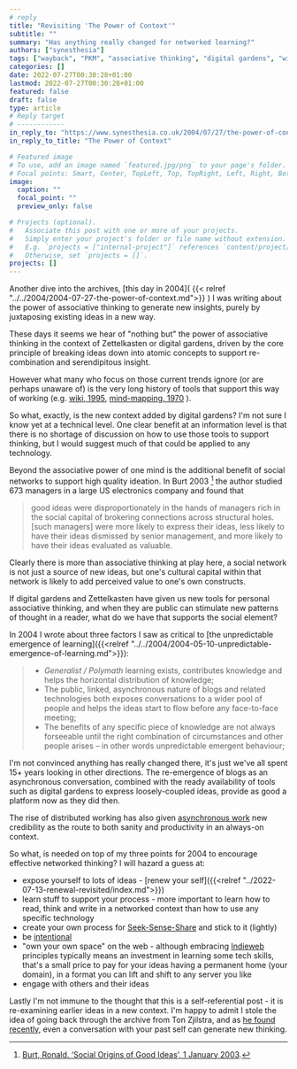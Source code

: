 ```yaml
---
# reply
title: "Revisiting 'The Power of Context'"
subtitle: ""
summary: "Has anything really changed for networked learning?"
authors: ["synesthesia"]
tags: ["wayback", "PKM", "associative thinking", "digital gardens", "wiki"]
categories: []
date: 2022-07-27T00:30:28+01:00
lastmod: 2022-07-27T00:30:28+01:00
featured: false
draft: false
type: article
# Reply target
# ------------
in_reply_to: "https://www.synesthesia.co.uk/2004/07/27/the-power-of-context/"
in_reply_to_title: "The Power of Context"

# Featured image
# To use, add an image named `featured.jpg/png` to your page's folder.
# Focal points: Smart, Center, TopLeft, Top, TopRight, Left, Right, BottomLeft, Bottom, BottomRight.
image:
  caption: ""
  focal_point: ""
  preview_only: false

# Projects (optional).
#   Associate this post with one or more of your projects.
#   Simply enter your project's folder or file name without extension.
#   E.g. `projects = ["internal-project"]` references `content/project/deep-learning/index.md`.
#   Otherwise, set `projects = []`.
projects: []
---
```

Another dive into the archives, [this day in 2004]( {{< relref "../../2004/2004-07-27-the-power-of-context.md">}}  ) I was writing about the power of associative thinking to generate new insights, purely by juxtaposing existing ideas in a new way.

These days it seems we hear of "nothing but" the power of associative thinking in the context of Zettelkasten or digital gardens, driven by the core principle of breaking ideas down into atomic concepts to support re-combination and serendipitous insight.  

However what many who focus on those current trends ignore (or are perhaps unaware of) is the very long history of tools that support this way of working (e.g. [wiki, 1995](https://en.wikipedia.org/wiki/Wiki), [mind-mapping, 1970](https://www.tonybuzan.edu.sg/about/mind-maps/#:~:text=Originated%20in%201970%20by%20Tony,use%20their%20brains%20more%20effectively.) ).

So what, exactly, is the new context added by digital gardens? I'm not sure I know yet at a technical level. One clear benefit at an information level is that there is no shortage of discussion on how to use those tools to support thinking, but I would suggest much of that could be applied to any technology.

Beyond the associative power of one mind is the additional benefit of social networks to support high quality ideation. In Burt 2003 [^Burt 2003] the author studied 673 managers in a large US electronics company and found that 
>good ideas were disproportionately in the hands of managers rich in the social capital of brokering connections across structural holes. [such managers] were more likely to express their ideas, less likely to have their ideas dismissed by senior management, and more likely to have their ideas evaluated as valuable.

Clearly there is more than associative thinking at play here, a social network is not just a source of new ideas, but one's cultural capital within that network is likely to add perceived value to one's own constructs.

If digital gardens and Zettelkasten have given us new tools for personal associative thinking, and when they are public can stimulate new patterns of thought in a reader, what do we have that supports the social element?

In 2004 I wrote about three factors I saw as critical to [the unpredictable emergence of learning]({{<relref "../../2004/2004-05-10-unpredictable-emergence-of-learning.md">}}):

  >- _Generalist / Polymath_ learning exists, contributes knowledge and helps the horizontal distribution of knowledge;
  >- The public, linked, asynchronous nature of blogs and related technologies both exposes conversations to a wider pool of people and helps the ideas start to flow before any face-to-face meeting;
  >- The benefits of any specific piece of knowledge are not always forseeable until the right combination of circumstances and other people arises &#8211; in other words unpredictable emergent behaviour;

I'm not convinced anything has really changed there, it's just we've all spent 15+ years looking in other directions. The re-emergence of blogs as an asynchronous conversation, combined with the ready availability of tools such as digital gardens to express loosely-coupled ideas, provide as good a platform now as they did then. 

The rise of distributed working has also given [asynchronous work](https://about.gitlab.com/company/culture/all-remote/asynchronous/) new credibility as the route to both sanity and productivity in an always-on context.

So what, is needed on top of my three points for 2004 to encourage effective networked thinking? I will hazard a guess at:

- expose yourself to lots of ideas - [renew your self]({{<relref "../2022-07-13-renewal-revisited/index.md">}})
- learn stuff to support your process - more important to learn how to read, think and write in a networked context than how to use any specific technology
- create your own process for [Seek-Sense-Share](https://jarche.com/2014/02/the-seek-sense-share-framework/) and stick to it (lightly)
- be [intentional](https://jarche.com/2022/07/intentionality/)
- "own your own space" on the web - although embracing [Indieweb](https://indieweb.org/) principles typically means an investment in learning some tech skills, that's a small price to pay for your ideas having a permanent home (your domain), in a format you can lift and shift to any server you like
- engage with others and their ideas

Lastly I'm not immune to the thought that this is a self-referential post - it is re-examining earlier ideas in a new context. I'm happy to admit I stole the idea of going back through the archive from Ton Zjilstra, and as [he found recently](https://www.zylstra.org/blog/2022/07/21942/), even a conversation with your past self can generate new thinking.

[^Burt 2003]: [Burt, Ronald. ‘Social Origins of Good Ideas’, 1 January 2003](https://files.zotero.net/eyJleHBpcmVzIjoxNjU3NjI2NTE3LCJoYXNoIjoiZGMyODFlMDJhNDY1MWI5ZDdiYTE2OTllNzQxM2FhYWMiLCJjb250ZW50VHlwZSI6ImFwcGxpY2F0aW9uXC9wZGYiLCJjaGFyc2V0IjoiIiwiZmlsZW5hbWUiOiJCdXJ0IC0gMjAwMyAtIFNvY2lhbCBPcmlnaW5zIG9mIEdvb2QgSWRlYXMucGRmIn0%3D/f7671590898f12a52bc31d47121647088fcee5b70b34ba04d30048cba2e812d2/Burt%20-%202003%20-%20Social%20Origins%20of%20Good%20Ideas.pdf).







